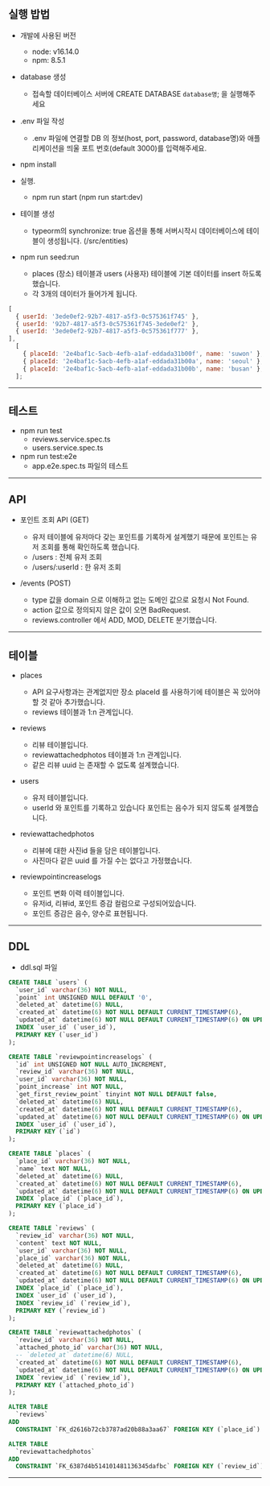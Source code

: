 ## 실행 밥법

- 개발에 사용된 버전

  - node: v16.14.0
  - npm: 8.5.1

- database 생성

  - 접속할 데이터베이스 서버에 CREATE DATABASE `database명`; 을 실행해주세요

- .env 파일 작성

  - .env 파일에 연결할 DB 의 정보(host, port, password, database명)와 애플리케이션을 띄울 포트 번호(default 3000)를 입력해주세요.

- npm install

- 실행.

  - npm run start (npm run start:dev)

- 테이블 생성

  - typeorm의 synchronize: true 옵션을 통해 서버시작시 데이터베이스에 테이블이 생성됩니다. (/src/entities)

- npm run seed:run
  - places (장소) 테이블과 users (사용자) 테이블에 기본 데이터를 insert 하도록 했습니다.
  - 각 3개의 데이터가 들어가게 됩니다.

```js
[
  { userId: '3ede0ef2-92b7-4817-a5f3-0c575361f745' },
  { userId: '92b7-4817-a5f3-0c575361f745-3ede0ef2' },
  { userId: '3ede0ef2-92b7-4817-a5f3-0c575361f777' },
],
  [
    { placeId: '2e4baf1c-5acb-4efb-a1af-eddada31b00f', name: 'suwon' },
    { placeId: '2e4baf1c-5acb-4efb-a1af-eddada31b00a', name: 'seoul' },
    { placeId: '2e4baf1c-5acb-4efb-a1af-eddada31b00b', name: 'busan' },
  ];
```

---

## 테스트

- npm run test
  - reviews.service.spec.ts
  - users.service.spec.ts
- npm run test:e2e
  - app.e2e.spec.ts 파일의 테스트

---

## API

- 포인트 조회 API (GET)

  - 유저 테이블에 유저마다 갖는 포인트를 기록하게 설계했기 때문에 포인트는 유저 조회를 통해 확인하도록 했습니다.
  - /users : 전체 유저 조회
  - /users/:userId : 한 유저 조회

- /events (POST)

  - type 값을 domain 으로 이해하고 없는 도메인 값으로 요청시 Not Found.
  - action 값으로 정의되지 않은 값이 오면 BadRequest.
  - reviews.controller 에서 ADD, MOD, DELETE 분기했습니다.

---

## 테이블

- places

  - API 요구사항과는 관계없지만 장소 placeId 를 사용하기에 테이블은 꼭 있어야할 것 같아 추가했습니다.
  - reviews 테이블과 1:n 관계입니다.

- reviews

  - 리뷰 테이블입니다.
  - reviewattachedphotos 테이블과 1:n 관계입니다.
  - 같은 리뷰 uuid 는 존재할 수 없도록 설계했습니다.

- users

  - 유저 테이블입니다.
  - userId 와 포인트를 기록하고 있습니다 포인트는 음수가 되지 않도록 설계했습니다.

- reviewattachedphotos

  - 리뷰에 대한 사진id 들을 담은 테이블입니다.
  - 사진마다 같은 uuid 를 가질 수는 없다고 가정했습니다.

- reviewpointincreaselogs

  - 포인트 변화 이력 테이블입니다.
  - 유저id, 리뷰id, 포인트 증감 컬럼으로 구성되어있습니다.
  - 포인트 증감은 음수, 양수로 표현됩니다.

---

## DDL

- ddl.sql 파일

```sql
CREATE TABLE `users` (
  `user_id` varchar(36) NOT NULL,
  `point` int UNSIGNED NULL DEFAULT '0',
  `deleted_at` datetime(6) NULL,
  `created_at` datetime(6) NOT NULL DEFAULT CURRENT_TIMESTAMP(6),
  `updated_at` datetime(6) NOT NULL DEFAULT CURRENT_TIMESTAMP(6) ON UPDATE CURRENT_TIMESTAMP(6),
  INDEX `user_id` (`user_id`),
  PRIMARY KEY (`user_id`)
);

CREATE TABLE `reviewpointincreaselogs` (
  `id` int UNSIGNED NOT NULL AUTO_INCREMENT,
  `review_id` varchar(36) NOT NULL,
  `user_id` varchar(36) NOT NULL,
  `point_increase` int NOT NULL,
  `get_first_review_point` tinyint NOT NULL DEFAULT false,
  `deleted_at` datetime(6) NULL,
  `created_at` datetime(6) NOT NULL DEFAULT CURRENT_TIMESTAMP(6),
  `updated_at` datetime(6) NOT NULL DEFAULT CURRENT_TIMESTAMP(6) ON UPDATE CURRENT_TIMESTAMP(6),
  INDEX `user_id` (`user_id`),
  PRIMARY KEY (`id`)
);

CREATE TABLE `places` (
  `place_id` varchar(36) NOT NULL,
  `name` text NOT NULL,
  `deleted_at` datetime(6) NULL,
  `created_at` datetime(6) NOT NULL DEFAULT CURRENT_TIMESTAMP(6),
  `updated_at` datetime(6) NOT NULL DEFAULT CURRENT_TIMESTAMP(6) ON UPDATE CURRENT_TIMESTAMP(6),
  INDEX `place_id` (`place_id`),
  PRIMARY KEY (`place_id`)
);

CREATE TABLE `reviews` (
  `review_id` varchar(36) NOT NULL,
  `content` text NOT NULL,
  `user_id` varchar(36) NOT NULL,
  `place_id` varchar(36) NOT NULL,
  `deleted_at` datetime(6) NULL,
  `created_at` datetime(6) NOT NULL DEFAULT CURRENT_TIMESTAMP(6),
  `updated_at` datetime(6) NOT NULL DEFAULT CURRENT_TIMESTAMP(6) ON UPDATE CURRENT_TIMESTAMP(6),
  INDEX `place_id` (`place_id`),
  INDEX `user_id` (`user_id`),
  INDEX `review_id` (`review_id`),
  PRIMARY KEY (`review_id`)
);

CREATE TABLE `reviewattachedphotos` (
  `review_id` varchar(36) NOT NULL,
  `attached_photo_id` varchar(36) NOT NULL,
  -- `deleted_at` datetime(6) NULL,
  `created_at` datetime(6) NOT NULL DEFAULT CURRENT_TIMESTAMP(6),
  `updated_at` datetime(6) NOT NULL DEFAULT CURRENT_TIMESTAMP(6) ON UPDATE CURRENT_TIMESTAMP(6),
  INDEX `review_id` (`review_id`),
  PRIMARY KEY (`attached_photo_id`)
);

ALTER TABLE
  `reviews`
ADD
  CONSTRAINT `FK_d2616b72cb3787ad20b88a3aa67` FOREIGN KEY (`place_id`) REFERENCES `places`(`place_id`) ON DELETE CASCADE ON UPDATE NO ACTION;

ALTER TABLE
  `reviewattachedphotos`
ADD
  CONSTRAINT `FK_6387d4b514101481136345dafbc` FOREIGN KEY (`review_id`) REFERENCES `reviews`(`review_id`) ON DELETE CASCADE ON UPDATE NO ACTION;
```

---
